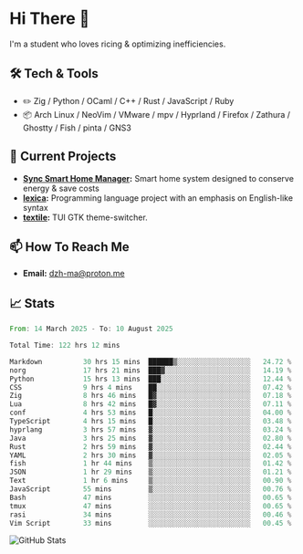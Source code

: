# Hi There 👋
I'm a student who loves ricing & optimizing inefficiencies.
## 🛠️ Tech & Tools
- ✏️  Zig / Python / OCaml / C++ / Rust / JavaScript / Ruby
- 📦 Arch Linux / NeoVim / VMware / mpv / Hyprland / Firefox / Zathura / Ghostty / Fish / pinta / GNS3
## 🔭 Current Projects
- **[Sync Smart Home Manager](https://github.com/dzh-ma/sync):** Smart home system designed to conserve energy & save costs
- **[lexica](https://github.com/dzh-ma/lexica):** Programming language project with an emphasis on English-like syntax
- **[textile](https://github.com/dzh-ma/textile):** TUI GTK theme-switcher.
## 📫 How To Reach Me
- **Email:** [dzh-ma@proton.me](mailto:dzh-ma@proton.me)
## 📈 Stats
<!--START_SECTION:waka-->

```rust
From: 14 March 2025 - To: 10 August 2025

Total Time: 122 hrs 12 mins

Markdown          30 hrs 15 mins  ██████▒░░░░░░░░░░░░░░░░░░   24.72 %
norg              17 hrs 21 mins  ███▓░░░░░░░░░░░░░░░░░░░░░   14.19 %
Python            15 hrs 13 mins  ███░░░░░░░░░░░░░░░░░░░░░░   12.44 %
CSS               9 hrs 4 mins    ██░░░░░░░░░░░░░░░░░░░░░░░   07.42 %
Zig               8 hrs 46 mins   █▓░░░░░░░░░░░░░░░░░░░░░░░   07.18 %
Lua               8 hrs 42 mins   █▓░░░░░░░░░░░░░░░░░░░░░░░   07.11 %
conf              4 hrs 53 mins   █░░░░░░░░░░░░░░░░░░░░░░░░   04.00 %
TypeScript        4 hrs 15 mins   █░░░░░░░░░░░░░░░░░░░░░░░░   03.48 %
hyprlang          3 hrs 57 mins   ▓░░░░░░░░░░░░░░░░░░░░░░░░   03.24 %
Java              3 hrs 25 mins   ▓░░░░░░░░░░░░░░░░░░░░░░░░   02.80 %
Rust              2 hrs 59 mins   ▓░░░░░░░░░░░░░░░░░░░░░░░░   02.44 %
YAML              2 hrs 30 mins   ▓░░░░░░░░░░░░░░░░░░░░░░░░   02.05 %
fish              1 hr 44 mins    ▒░░░░░░░░░░░░░░░░░░░░░░░░   01.42 %
JSON              1 hr 29 mins    ▒░░░░░░░░░░░░░░░░░░░░░░░░   01.21 %
Text              1 hr 6 mins     ▒░░░░░░░░░░░░░░░░░░░░░░░░   00.90 %
JavaScript        55 mins         ▒░░░░░░░░░░░░░░░░░░░░░░░░   00.76 %
Bash              47 mins         ░░░░░░░░░░░░░░░░░░░░░░░░░   00.65 %
tmux              47 mins         ░░░░░░░░░░░░░░░░░░░░░░░░░   00.65 %
rasi              34 mins         ░░░░░░░░░░░░░░░░░░░░░░░░░   00.46 %
Vim Script        33 mins         ░░░░░░░░░░░░░░░░░░░░░░░░░   00.45 %
```

<!--END_SECTION:waka-->

![GitHub Stats](https://github-readme-stats.vercel.app/api?username=dzh-ma&show_icons=true&theme=transparent)
